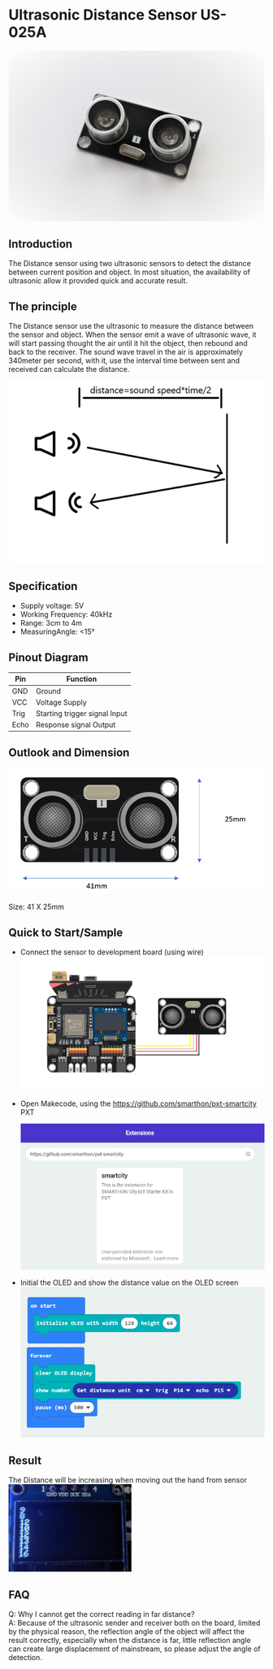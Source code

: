 # Ultrasonic Distance Sensor US-025A

![pic_70](images/Ultrasonic_Distance_Sensor_0.jpg)
## Introduction
The Distance sensor using two ultrasonic sensors to detect the distance between current position and object. In most situation, the availability of ultrasonic allow it provided quick and accurate result.
<P>


## The principle
The Distance sensor use the ultrasonic to measure the distance between the sensor and object. When the sensor emit a wave of ultrasonic wave, it will start passing thought the air until it hit the object, then rebound and back to the receiver. The sound wave travel in the air is approximately 340meter per second, with it, use the interval time between sent and received can calculate the distance. <P>
![auto_fit](images/Ultrasonic_Distance_Sensor_1.png)


## Specification 
* Supply voltage: 5V
* Working Frequency: 40kHz
* Range: 3cm to 4m 
* MeasuringAngle: <15°

## Pinout Diagram

|Pin|Function|
|--|--|
|GND|Ground|
|VCC|Voltage Supply|
|Trig|Starting trigger signal Input|
|Echo|Response signal Output|

## Outlook and Dimension
![pic_70](images/Ultrasonic_Distance_Sensor_2.png)

Size: 41 X 25mm

## Quick to Start/Sample

* Connect the sensor to development board (using wire)
![auto_fit](images/Ultrasonic_Distance_Sensor_3.png)<P>

* Open Makecode, using the https://github.com/smarthon/pxt-smartcity PXT <P>
![auto_fit](images/Ultrasonic_Distance_Sensor_4.png)<P>

* Initial the OLED and show the distance value on the OLED screen
![auto_fit](images/Ultrasonic_Distance_Sensor_5.png)

## Result

The Distance will be increasing when moving out the hand from sensor
![pic_70](images/Ultrasonic_Distance_Sensor_6.png)


## FAQ

Q: Why I cannot get the correct reading in far distance?<BR>
A: Because of the ultrasonic sender and receiver both on the board, limited by the physical reason, the reflection angle of the object will affect the result correctly, especially when the distance is far, little reflection angle can create large displacement of mainstream, so please adjust the angle of detection.

